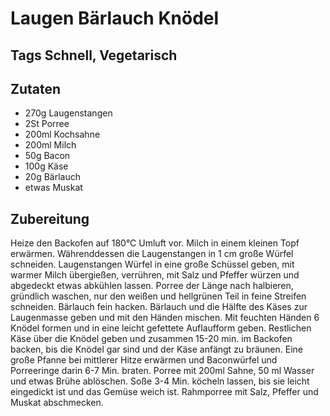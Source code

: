 # Laugen Bärlauch Knödel

## Tags Schnell, Vegetarisch

## Zutaten

- 270g Laugenstangen
- 2St Porree
- 200ml Kochsahne
- 200ml Milch
- 50g Bacon
- 100g Käse
- 20g Bärlauch
- etwas Muskat

## Zubereitung

Heize den Backofen auf 180°C Umluft vor.
Milch in einem kleinen Topf erwärmen.
Währenddessen die Laugenstangen in 1 cm große Würfel schneiden.
Laugenstangen Würfel in eine große Schüssel geben, mit warmer Milch übergießen, verrühren, mit Salz und Pfeffer würzen und abgedeckt etwas abkühlen lassen.
Porree der Länge nach halbieren, gründlich waschen, nur den weißen und hellgrünen Teil in feine Streifen schneiden.
Bärlauch fein hacken.
Bärlauch und die Hälfte des Käses zur Laugenmasse geben und mit den Händen mischen. Mit feuchten Händen 6 Knödel formen und in eine leicht gefettete Auflaufform geben. Restlichen Käse über die Knödel geben und zusammen 15-20 min. im Backofen backen, bis die Knödel gar sind und der Käse anfängt zu bräunen.
Eine große Pfanne bei mittlerer Hitze erwärmen und Baconwürfel und Porreeringe darin 6-7 Min. braten.
Porree mit 200ml Sahne, 50 ml Wasser und etwas Brühe ablöschen.
Soße 3-4 Min. köcheln lassen, bis sie leicht eingedickt ist und das Gemüse weich ist. Rahmporree mit Salz, Pfeffer und Muskat abschmecken.
